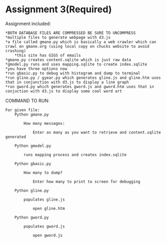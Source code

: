 # Assignment 3(Required)

Assignment included:
	
	*BOTH DATABASE FILES ARE COMPRESSED BE SURE TO UNCOMPRESS
	*multiple files to generate webpage with d3.js
	*a file called gmane.py which is basically a web crawler which can crawl on gmane.org (using local copy on chucks website to avoid crashing)
		*this site has GIGS of emails
	*gmane.py creates content.sqlite which is just raw data
	*gmodel.py runs and uses mapping.sqlite to create index.sqlite
	*you have three options now
	*run gbasic.py to debug with histogram and dump to terminal
	*run gline.py / gyear.py which generates gline.js and gline.htm uses that in conjunction with d3.js to display a line graph
	*run gword.py which generates gword.js and gword.htm uses that in conjuction with d3.js to display some cool word art

COMMAND TO RUN:

	For given file:
		Python gmane.py
	
			How many messages:

				Enter as many as you want to retrieve and content.sqlite generated

		Python gmodel.py

			runs mapping process and creates index.sqlite

		Python gbasic.py

			How many to dump?

				Enter how many to print to screen for debugging

		Python gline.py

			populates gline.js

				open gline.htm
		
		Python gword.py

			populates gword.js

				open gword.js
	 

